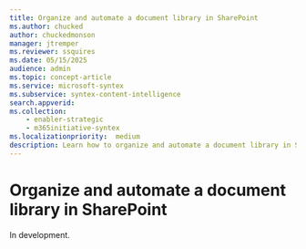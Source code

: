```yaml
---
title: Organize and automate a document library in SharePoint
ms.author: chucked
author: chuckedmonson
manager: jtremper
ms.reviewer: ssquires
ms.date: 05/15/2025
audience: admin
ms.topic: concept-article
ms.service: microsoft-syntex
ms.subservice: syntex-content-intelligence
search.appverid: 
ms.collection: 
    - enabler-strategic
    - m365initiative-syntex
ms.localizationpriority:  medium
description: Learn how to organize and automate a document library in SharePoint.
---
```


# Organize and automate a document library in SharePoint


In development.
